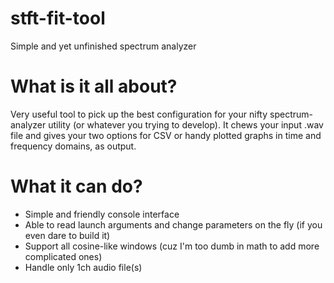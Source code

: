 # stft-fit-tool
Simple and yet unfinished spectrum analyzer
# What is it all about?
Very useful tool to pick up the best configuration for your nifty spectrum-analyzer utility (or whatever you trying to develop). It chews your input .wav file and gives your two options for CSV or handy plotted graphs in time and frequency domains, as output.
# What it can do?
- Simple and friendly console interface
- Able to read launch arguments and change parameters on the fly (if you even dare to build it)
- Support all cosine-like windows (cuz I'm too dumb in math to add more complicated ones)
- Handle only 1ch audio file(s)
